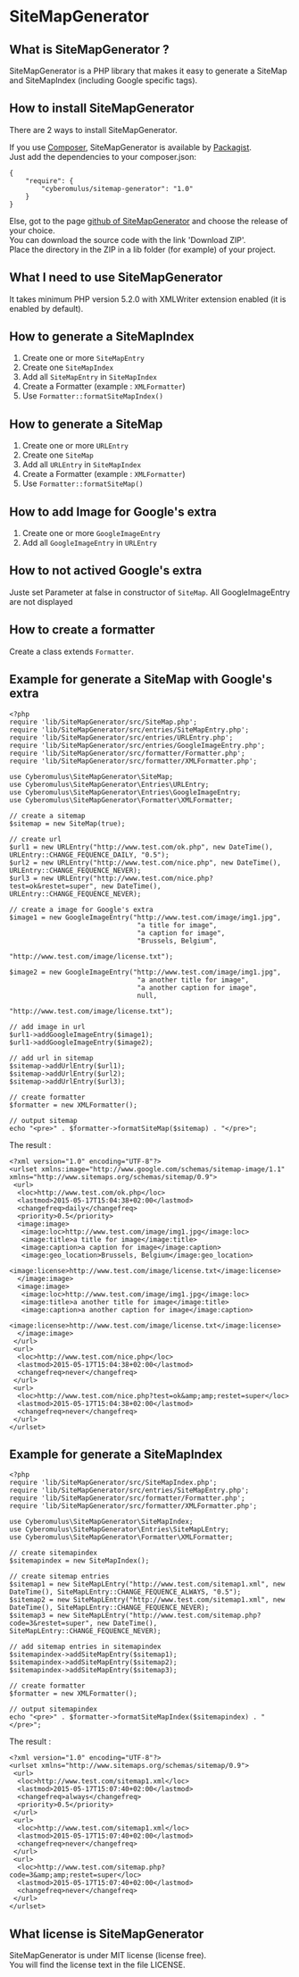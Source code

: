 # SiteMapGenerator

## What is SiteMapGenerator ? 
SiteMapGenerator is a PHP library that makes it easy to generate a SiteMap and SiteMapIndex (including Google specific tags).

## How to install SiteMapGenerator
There are 2 ways to install SiteMapGenerator.

If you use [Composer](https://getcomposer.org/), SiteMapGenerator is available by [Packagist](https://packagist.org).  
Just add the dependencies to your composer.json:  
	
	{
		"require": {
            "cyberomulus/sitemap-generator": "1.0"
        }
    }
	
Else, got to the page [github of SiteMapGenerator](https://github.com/cyberomulus/SiteMapGenerator) and choose the release of your choice.  
You can download the source code with the link 'Download ZIP'.  
Place the directory in the ZIP in a lib folder (for example) of your project.

## What I need to use SiteMapGenerator

It takes minimum PHP version 5.2.0 with XMLWriter extension enabled (it is enabled by default).

## How to generate a SiteMapIndex

1. Create one or more `SiteMapEntry`
2. Create one `SiteMapIndex`
3. Add all `SiteMapEntry` in `SiteMapIndex`
4. Create a Formatter (example : `XMLFormatter`)
5. Use `Formatter::formatSiteMapIndex()`

## How to generate a SiteMap

1. Create one or more `URLEntry`
2. Create one `SiteMap`
3. Add all `URLEntry` in `SiteMapIndex`
4. Create a Formatter (example : `XMLFormatter`)
5. Use `Formatter::formatSiteMap()`

## How to add Image for Google's extra

1. Create one or more `GoogleImageEntry`
2. Add all `GoogleImageEntry` in `URLEntry`

## How to not actived Google's extra

Juste set Parameter at false in constructor of `SiteMap`.
All GoogleImageEntry are not displayed

## How to create a formatter

Create a class extends `Formatter`.


## Example for generate a SiteMap with Google's extra

	<?php
	require 'lib/SiteMapGenerator/src/SiteMap.php';
	require 'lib/SiteMapGenerator/src/entries/SiteMapEntry.php';
	require 'lib/SiteMapGenerator/src/entries/URLEntry.php';
	require 'lib/SiteMapGenerator/src/entries/GoogleImageEntry.php';
	require 'lib/SiteMapGenerator/src/formatter/Formatter.php';
	require 'lib/SiteMapGenerator/src/formatter/XMLFormatter.php';
	
	use Cyberomulus\SiteMapGenerator\SiteMap;
	use Cyberomulus\SiteMapGenerator\Entries\URLEntry;
	use Cyberomulus\SiteMapGenerator\Entries\GoogleImageEntry;
	use Cyberomulus\SiteMapGenerator\Formatter\XMLFormatter;
	
	// create a sitemap
	$sitemap = new SiteMap(true);
	
	// create url
	$url1 = new URLEntry("http://www.test.com/ok.php", new DateTime(), URLEntry::CHANGE_FEQUENCE_DAILY, "0.5");
	$url2 = new URLEntry("http://www.test.com/nice.php", new DateTime(), URLEntry::CHANGE_FEQUENCE_NEVER);
	$url3 = new URLEntry("http://www.test.com/nice.php?test=ok&restet=super", new DateTime(), URLEntry::CHANGE_FEQUENCE_NEVER);
	
	// create a image for Google's extra
	$image1 = new GoogleImageEntry("http://www.test.com/image/img1.jpg", 
									"a title for image", 
									"a caption for image", 
									"Brussels, Belgium", 
									"http://www.test.com/image/license.txt");
	
	$image2 = new GoogleImageEntry("http://www.test.com/image/img1.jpg",
									"a another title for image",
									"a another caption for image",
									null,
									"http://www.test.com/image/license.txt");
	
	// add image in url
	$url1->addGoogleImageEntry($image1);
	$url1->addGoogleImageEntry($image2);
	
	// add url in sitemap
	$sitemap->addUrlEntry($url1);
	$sitemap->addUrlEntry($url2);
	$sitemap->addUrlEntry($url3);
	
	// create formatter
	$formatter = new XMLFormatter();
	
	// output sitemap
	echo "<pre>" . $formatter->formatSiteMap($sitemap) . "</pre>";

The result :
	
	<?xml version="1.0" encoding="UTF-8"?>
	<urlset xmlns:image="http://www.google.com/schemas/sitemap-image/1.1" xmlns="http://www.sitemaps.org/schemas/sitemap/0.9">
	 <url>
	  <loc>http://www.test.com/ok.php</loc>
	  <lastmod>2015-05-17T15:04:38+02:00</lastmod>
	  <changefreq>daily</changefreq>
	  <priority>0.5</priority>
	  <image:image>
	   <image:loc>http://www.test.com/image/img1.jpg</image:loc>
	   <image:title>a title for image</image:title>
	   <image:caption>a caption for image</image:caption>
	   <image:geo_location>Brussels, Belgium</image:geo_location>
	   <image:license>http://www.test.com/image/license.txt</image:license>
	  </image:image>
	  <image:image>
	   <image:loc>http://www.test.com/image/img1.jpg</image:loc>
	   <image:title>a another title for image</image:title>
	   <image:caption>a another caption for image</image:caption>
	   <image:license>http://www.test.com/image/license.txt</image:license>
	  </image:image>
	 </url>
	 <url>
	  <loc>http://www.test.com/nice.php</loc>
	  <lastmod>2015-05-17T15:04:38+02:00</lastmod>
	  <changefreq>never</changefreq>
	 </url>
	 <url>
	  <loc>http://www.test.com/nice.php?test=ok&amp;amp;restet=super</loc>
	  <lastmod>2015-05-17T15:04:38+02:00</lastmod>
	  <changefreq>never</changefreq>
	 </url>
	</urlset>

## Example for generate a SiteMapIndex
	<?php
	require 'lib/SiteMapGenerator/src/SiteMapIndex.php';
	require 'lib/SiteMapGenerator/src/entries/SiteMapEntry.php';
	require 'lib/SiteMapGenerator/src/formatter/Formatter.php';
	require 'lib/SiteMapGenerator/src/formatter/XMLFormatter.php';
	
	use Cyberomulus\SiteMapGenerator\SiteMapIndex;
	use Cyberomulus\SiteMapGenerator\Entries\SiteMapLEntry;
	use Cyberomulus\SiteMapGenerator\Formatter\XMLFormatter;
	
	// create sitemapindex
	$sitemapindex = new SiteMapIndex();
	
	// create sitemap entries
	$sitemap1 = new SiteMapLEntry("http://www.test.com/sitemap1.xml", new DateTime(), SiteMapLEntry::CHANGE_FEQUENCE_ALWAYS, "0.5");
	$sitemap2 = new SiteMapLEntry("http://www.test.com/sitemap1.xml", new DateTime(), SiteMapLEntry::CHANGE_FEQUENCE_NEVER);
	$sitemap3 = new SiteMapLEntry("http://www.test.com/sitemap.php?code=3&restet=super", new DateTime(), SiteMapLEntry::CHANGE_FEQUENCE_NEVER);
	
	// add sitemap entries in sitemapindex
	$sitemapindex->addSiteMapEntry($sitemap1);
	$sitemapindex->addSiteMapEntry($sitemap2);
	$sitemapindex->addSiteMapEntry($sitemap3);
	
	// create formatter
	$formatter = new XMLFormatter();
	
	// output sitemapindex
	echo "<pre>" . $formatter->formatSiteMapIndex($sitemapindex) . "</pre>";

The result :

	<?xml version="1.0" encoding="UTF-8"?>
	<urlset xmlns="http://www.sitemaps.org/schemas/sitemap/0.9">
	 <url>
	  <loc>http://www.test.com/sitemap1.xml</loc>
	  <lastmod>2015-05-17T15:07:40+02:00</lastmod>
	  <changefreq>always</changefreq>
	  <priority>0.5</priority>
	 </url>
	 <url>
	  <loc>http://www.test.com/sitemap1.xml</loc>
	  <lastmod>2015-05-17T15:07:40+02:00</lastmod>
	  <changefreq>never</changefreq>
	 </url>
	 <url>
	  <loc>http://www.test.com/sitemap.php?code=3&amp;amp;restet=super</loc>
	  <lastmod>2015-05-17T15:07:40+02:00</lastmod>
	  <changefreq>never</changefreq>
	 </url>
	</urlset>

## What license is SiteMapGenerator
SiteMapGenerator is under MIT license (license free).  
You will find the license text in the file LICENSE.